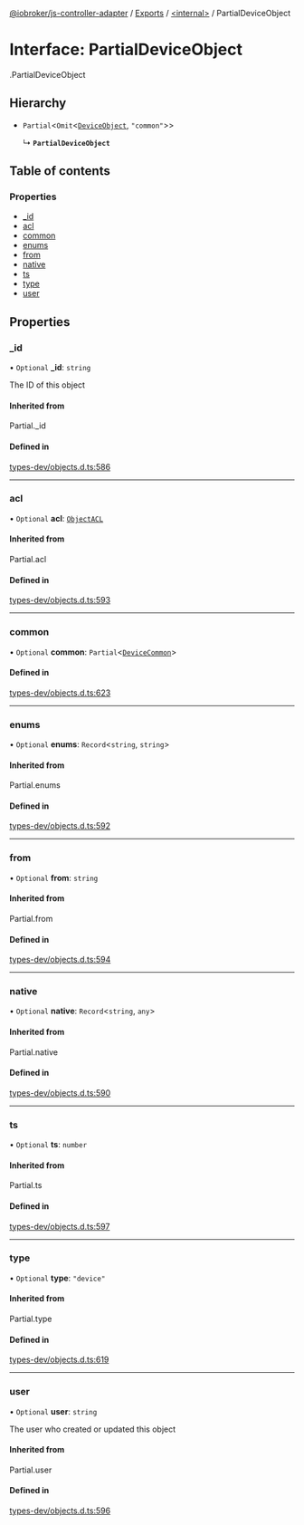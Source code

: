 [@iobroker/js-controller-adapter](../README.md) / [Exports](../modules.md) / [<internal\>](../modules/internal_.md) / PartialDeviceObject

# Interface: PartialDeviceObject

[<internal>](../modules/internal_.md).PartialDeviceObject

## Hierarchy

- `Partial`<`Omit`<[`DeviceObject`](internal_.DeviceObject.md), ``"common"``\>\>

  ↳ **`PartialDeviceObject`**

## Table of contents

### Properties

- [\_id](internal_.PartialDeviceObject.md#_id)
- [acl](internal_.PartialDeviceObject.md#acl)
- [common](internal_.PartialDeviceObject.md#common)
- [enums](internal_.PartialDeviceObject.md#enums)
- [from](internal_.PartialDeviceObject.md#from)
- [native](internal_.PartialDeviceObject.md#native)
- [ts](internal_.PartialDeviceObject.md#ts)
- [type](internal_.PartialDeviceObject.md#type)
- [user](internal_.PartialDeviceObject.md#user)

## Properties

### \_id

• `Optional` **\_id**: `string`

The ID of this object

#### Inherited from

Partial.\_id

#### Defined in

[types-dev/objects.d.ts:586](https://github.com/ioBroker/ioBroker.js-controller/blob/4e8e77e4/packages/types-dev/objects.d.ts#L586)

___

### acl

• `Optional` **acl**: [`ObjectACL`](internal_.ObjectACL.md)

#### Inherited from

Partial.acl

#### Defined in

[types-dev/objects.d.ts:593](https://github.com/ioBroker/ioBroker.js-controller/blob/4e8e77e4/packages/types-dev/objects.d.ts#L593)

___

### common

• `Optional` **common**: `Partial`<[`DeviceCommon`](internal_.DeviceCommon.md)\>

#### Defined in

[types-dev/objects.d.ts:623](https://github.com/ioBroker/ioBroker.js-controller/blob/4e8e77e4/packages/types-dev/objects.d.ts#L623)

___

### enums

• `Optional` **enums**: `Record`<`string`, `string`\>

#### Inherited from

Partial.enums

#### Defined in

[types-dev/objects.d.ts:592](https://github.com/ioBroker/ioBroker.js-controller/blob/4e8e77e4/packages/types-dev/objects.d.ts#L592)

___

### from

• `Optional` **from**: `string`

#### Inherited from

Partial.from

#### Defined in

[types-dev/objects.d.ts:594](https://github.com/ioBroker/ioBroker.js-controller/blob/4e8e77e4/packages/types-dev/objects.d.ts#L594)

___

### native

• `Optional` **native**: `Record`<`string`, `any`\>

#### Inherited from

Partial.native

#### Defined in

[types-dev/objects.d.ts:590](https://github.com/ioBroker/ioBroker.js-controller/blob/4e8e77e4/packages/types-dev/objects.d.ts#L590)

___

### ts

• `Optional` **ts**: `number`

#### Inherited from

Partial.ts

#### Defined in

[types-dev/objects.d.ts:597](https://github.com/ioBroker/ioBroker.js-controller/blob/4e8e77e4/packages/types-dev/objects.d.ts#L597)

___

### type

• `Optional` **type**: ``"device"``

#### Inherited from

Partial.type

#### Defined in

[types-dev/objects.d.ts:619](https://github.com/ioBroker/ioBroker.js-controller/blob/4e8e77e4/packages/types-dev/objects.d.ts#L619)

___

### user

• `Optional` **user**: `string`

The user who created or updated this object

#### Inherited from

Partial.user

#### Defined in

[types-dev/objects.d.ts:596](https://github.com/ioBroker/ioBroker.js-controller/blob/4e8e77e4/packages/types-dev/objects.d.ts#L596)
